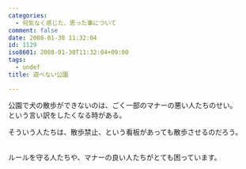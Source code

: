 ```yaml
---
categories:
  - 何気なく感じた、思った事について
comment: false
date: 2008-01-30 11:32:04
id: 1129
iso8601: 2008-01-30T11:32:04+09:00
tags:
  - undef
title: 遊べない公園

---
```


<div class="entry-body">
                                 <p>公園で犬の散歩ができないのは、ごく一部のマナーの悪い人たちのせい。<br />
という言い訳をしたくなる時がある。</p>

<p>そういう人たちは、散歩禁止、という看板があっても散歩させるのだろう。</p>

<p><br />
ルールを守る人たちや、マナーの良い人たちがとても困っています。<br /></p>
                              </div>
    	